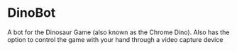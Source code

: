 # DinoBot
A bot for the Dinosaur Game (also known as the Chrome Dino). Also has the option to control the game with your hand through a video capture device
